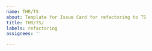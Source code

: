 ```yaml
---
name: THR/TS
about: Template for Issue Card for refactoring to TS
title: THR/TS/
labels: refactoring
assignees: ''

---
```



